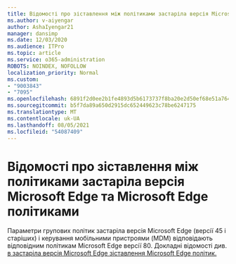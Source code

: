 ```yaml
---
title: Відомості про зіставлення між політиками застаріла версія Microsoft Edge та Microsoft Edge політиками
ms.author: v-aiyengar
author: AshaIyengar21
manager: dansimp
ms.date: 12/03/2020
ms.audience: ITPro
ms.topic: article
ms.service: o365-administration
ROBOTS: NOINDEX, NOFOLLOW
localization_priority: Normal
ms.custom:
- "9003843"
- "7095"
ms.openlocfilehash: 6891f2d0ee2b1fe4893d5b6173737f8ba20e2d50ef68e51a764e5f9f1fc7f790
ms.sourcegitcommit: b5f7da89a650d2915dc652449623c78be6247175
ms.translationtype: MT
ms.contentlocale: uk-UA
ms.lasthandoff: 08/05/2021
ms.locfileid: "54087409"
---
```

# <a name="learn-about-mapping-between-microsoft-edge-legacy-policies-and-microsoft-edge-policies"></a>Відомості про зіставлення між політиками застаріла версія Microsoft Edge та Microsoft Edge політиками

Параметри групових політик застаріла версія Microsoft Edge (версії 45 і старіших) і керування мобільними пристроями (MDM) відповідають відповідним політикам Microsoft Edge версії 80. Докладні відомості див. [в застаріла версія Microsoft Edge зіставлення Microsoft Edge політик.](https://go.microsoft.com/fwlink/?linkid=2141665)